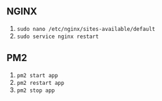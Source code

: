 ## NGINX

1. `sudo nano /etc/nginx/sites-available/default`
2. `sudo service nginx restart`

## PM2

1. `pm2 start app`
2. `pm2 restart app`
3. `pm2 stop app`
